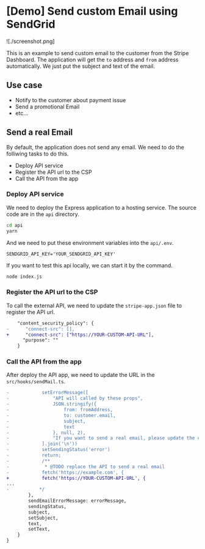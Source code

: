 # [Demo] Send custom Email using SendGrid

![./screenshot.png]

This is an example to send custom email to the customer from the Stripe Dashboard.
The application will get the `to` address and `from` address automatically.
We just put the subject and text of the email.

## Use case

- Notify to the customer about payment issue
- Send a promotional Email
- etc...

## Send a real Email

By default, the application does not send any email.
We need to do the folliwing tasks to do this.

- Deploy API service
- Register the API url to the CSP
- Call the API from the app

### Deploy API service
We need to deploy the Express application to a hosting service.
The source code are in the `api` directory.

```bash
cd api
yarn
```

And we need to put these environment variables into the `api/.env`.

```env
SENDGRID_API_KEY='YOUR_SENDGRID_API_KEY'
```

If you want to test this api locally, we can start it by the command.

```bash
node index.js
```

### Register the API url to the CSP

To call the external API, we need to update the `stripe-app.json` file to register the API url.

```diff
    "content_security_policy": {
-      "connect-src": [],
+      "connect-src": ["https://YOUR-CUSTOM-API-URL"],
      "purpose": ""
    }
```


### Call the API from the app

After deploy the API app, we need to update the URL in the `src/hooks/sendMail.ts`.

```diff
-            setErrorMessage([
-                "API will called by these props",
-                JSON.stringify({
-                    from: fromAddress,
-                    to: customer.email,
-                    subject,
-                    text
-                }, null, 2),
-                "If you want to send a real email, please update the code to call the real API."
-            ].join('\n'))
-            setSendingStatus('error')
-            return;
-            /**
-             * @TODO replace the API to send a real email
-            fetch('https://example.com', {
+            fetch('https://YOUR-CUSTOM-API-URL', {
...
-           */
        },
        sendEmailErrorMessage: errorMessage,
        sendingStatus,
        subject,
        setSubject,
        text,
        setText,
    }
}
```

